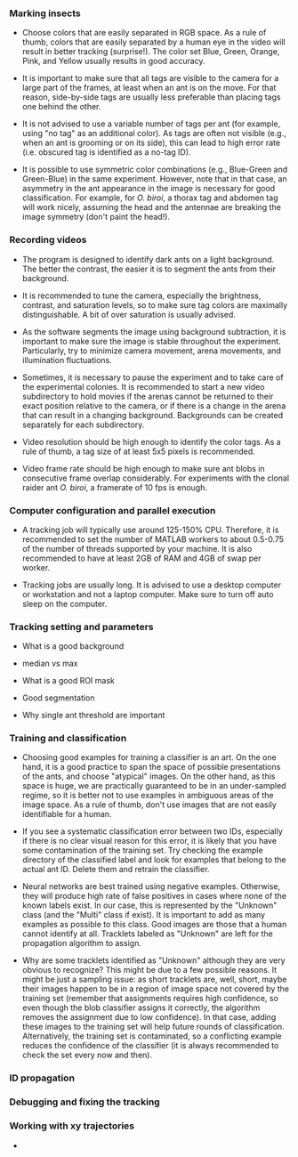 ### Marking insects

* Choose colors that are easily separated in RGB space. As a rule of thumb, colors that are easily separated by a human eye in the video will result in better tracking (surprise!). The color set Blue, Green, Orange, Pink, and Yellow usually results in good accuracy.

* It is important to make sure that all tags are visible to the camera for a large part of the frames, at least when an ant is on the move. For that reason, side-by-side tags are usually less preferable than placing tags one behind the other. 

* It is not advised to use a variable number of tags per ant (for example, using "no tag" as an additional color). As tags are often not visible (e.g., when an ant is grooming or on its side), this can lead to high error rate (i.e. obscured tag is identified as a no-tag ID).

* It is possible to use symmetric color combinations (e.g., Blue-Green and Green-Blue) in the same experiment. However, note that in that case, an asymmetry in the ant appearance in the image is necessary for good classification. For example, for *O. biroi*, a thorax tag and abdomen tag will work nicely, assuming the head and the antennae are breaking the image symmetry (don't paint the head!).    

### Recording videos

* The program is designed to identify dark ants on a light background. The better the contrast, the easier it is to segment the ants from their background. 

* It is recommended to tune the camera, especially the brightness, contrast, and saturation levels, so to make sure tag colors are maximally distinguishable. A bit of over saturation is usually advised. 

* As the software segments the image using background subtraction, it is important to make sure the image is stable throughout the experiment. Particularly, try to minimize camera movement, arena movements, and illumination fluctuations. 

* Sometimes, it is necessary to pause the experiment and to take care of the experimental colonies. It is recommended to start a new video subdirectory to hold movies if the arenas cannot be returned to their exact position relative to the camera, or if there is a change in the arena that can result in a changing background. Backgrounds can be created separately for each subdirectory. 

* Video resolution should be high enough to identify the color tags. As a rule of thumb, a tag size of at least 5x5 pixels is recommended. 

* Video frame rate should be high enough to make sure ant blobs in consecutive frame overlap considerably. For experiments with the clonal raider ant *O. biroi*, a framerate of 10 fps is enough.

### Computer configuration and parallel execution 

* A tracking job will typically use around 125-150% CPU. Therefore, it is recommended to set the number of MATLAB workers to about 0.5-0.75 of the number of threads supported by your machine. It is also recommended to have at least 2GB of RAM and 4GB of swap per worker. 

* Tracking jobs are usually long. It is advised to use a desktop computer or workstation and not a laptop computer. Make sure to turn off auto sleep on the computer. 

### Tracking setting and parameters

* What is a good background

* median vs max

* What is a good ROI mask

* Good segmentation 

* Why single ant threshold are important


### Training and classification

* Choosing good examples for training a classifier is an art. On the one hand, it is a good practice to span the space of possible presentations of the ants, and choose "atypical" images. On the other hand, as this space is huge, we are practically guaranteed to be in an under-sampled regime, so it is better not to use examples in ambiguous areas of the image space. As a rule of thumb, don't use images that are not easily identifiable for a human. 
  
* If you see a systematic classification error between two IDs, especially if there is no clear visual reason for this error, it is likely that you have some contamination of the training set. Try checking the example directory of the classified label and look for examples that belong to the actual ant ID. Delete them and retrain the classifier.

* Neural networks are best trained using negative examples. Otherwise, they will produce high rate of false positives in cases where none of the known labels exist. In our case, this is represented by the "Unknown" class (and the "Multi" class if exist). It is important to add as many examples as possible to this class. Good images are those that a human cannot identify at all. Tracklets labeled as "Unknown" are left for the propagation algorithm to assign.

* Why are some tracklets identified as "Unknown" although they are very obvious to recognize? This might be due to a few possible reasons. It might be just a sampling issue: as short tracklets are, well, short, maybe their images happen to be in a region of image space not covered by the training set (remember that assignments requires high confidence, so even though the blob classifier assigns it correctly, the algorithm removes the assignment due to low confidence). In that case, adding these images to the training set will help future rounds of classification.  Alternatively, the training set is contaminated, so a conflicting example reduces the confidence of the classifier (it is always recommended to check the set every now and then). 

### ID propagation 


### Debugging and fixing the tracking

### Working with xy trajectories

* 